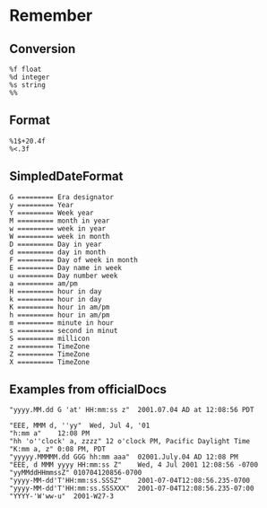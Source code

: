 # Remember

## Conversion

    %f float
    %d integer
    %s string
    %% 

## Format
 
    %1$+20.4f
    %<.3f

## SimpledDateFormat
    
    G ========= Era designator
    y ========= Year
    Y ========= Week year
    M ========= month in year
    w ========= week in year
    W ========= week in month
    D ========= Day in year
    d ========= day in month
    F ========= Day of week in month
    E ========= Day name in week
    u ========= Day number week
    a ========= am/pm
    H ========= hour in day
    k ========= hour in day
    K ========= hour in am/pm
    h ========= hour in am/pm
    m ========= minute in hour
    s ========= second in minut
    S ========= millicon
    z ========= TimeZone
    Z ========= TimeZone
    X ========= TimeZone
    
## Examples from officialDocs

    "yyyy.MM.dd G 'at' HH:mm:ss z"	2001.07.04 AD at 12:08:56 PDT
    
    "EEE, MMM d, ''yy"	Wed, Jul 4, '01
    "h:mm a"	12:08 PM
    "hh 'o''clock' a, zzzz"	12 o'clock PM, Pacific Daylight Time
    "K:mm a, z"	0:08 PM, PDT
    "yyyyy.MMMMM.dd GGG hh:mm aaa"	02001.July.04 AD 12:08 PM
    "EEE, d MMM yyyy HH:mm:ss Z"	Wed, 4 Jul 2001 12:08:56 -0700
    "yyMMddHHmmssZ"	010704120856-0700
    "yyyy-MM-dd'T'HH:mm:ss.SSSZ"	2001-07-04T12:08:56.235-0700
    "yyyy-MM-dd'T'HH:mm:ss.SSSXXX"	2001-07-04T12:08:56.235-07:00
    "YYYY-'W'ww-u"	2001-W27-3
